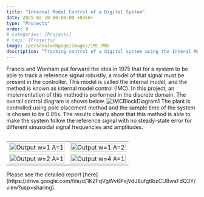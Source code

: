 ```yaml
---
title: "Internal Model Control of a Digital System"
date: 2025-02-10 00:00:00 +0350+
type: "Projects"
order: 9
# categories: [Projects]
# tags: [Projects]
image: /personalwebpage/images/IMC.PNG
description: "Tracking control of a digital system using the Interal Model princple to achieve zero steady-state error"
---
```


Francis and Wonham put forward the idea in 1975 that for a system to be able to track a reference signal robustly, a model of that signal must be present in the controller. This model is called the internal model, and the method is known as internal model control (IMC). In this project, an implementation of this method is performed in the discrete domain. The overall control diagram is shown below.
![IMCBlockDiagram1](/personalwebpage/images/IMCBlockDiagram1.JPG)
The plant is controlled using pole placement method and the sample time of the system is chosen to be 0.05s. The results clearly show that this method is able to make the system follow the reference signal with no steady-state error for different sinusoidal signal frequencies and amplitudes.
<div style="display: flex; justify-content: center; align-items: center;">
  <table style="width: 100%; height: 100%;">
    <tr>
      <td style="width: 50%; height: 50%;"><img src="/personalwebpage/images/Output_w=1_A=1.PNG" alt="Output w=1 A=1" style="width: 100%; height: 100%; object-fit: cover;"></td>
      <td style="width: 50%; height: 50%;"><img src="/personalwebpage/images/Output_w=1_A=2.PNG" alt="Output w=1 A=2" style="width: 100%; height: 100%; object-fit: cover;"></td>
    </tr>
    <tr>
      <td style="width: 50%; height: 50%;"><img src="/personalwebpage/images/Output_w=2_A=1.PNG" alt="Output w=2 A=1" style="width: 100%; height: 100%; object-fit: cover;"></td>
      <td style="width: 50%; height: 50%;"><img src="/personalwebpage/images/Output_w=4_A=1.PNG" alt="Output w=4 A=1" style="width: 100%; height: 100%; object-fit: cover;"></td>
    </tr>
  </table>
</div>
Please see the detailed report [here](https://drive.google.com/file/d/1KZFqVgWv6PxjVdJ8ufg6bzCU8wsFdQ3Y/view?usp=sharing).